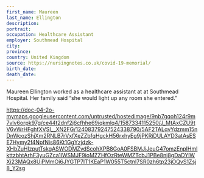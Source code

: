 ```yaml
---
first_name: Maureen
last_name: Ellington
description: 
portrait: 
occupation: Healthcare Assistant
employer: Southmead Hospital
city: 
province: 
country: United Kingdom
source: https://nursingnotes.co.uk/covid-19-memorial/
birth_date: 
death_date: 
---
```


Maureen Ellington worked as a healthcare assistant at at Southmead Hospital. Her family said “she would light up any room she entered.”

https://doc-04-2o-mymaps.googleusercontent.com/untrusted/hostedimage/9nb7gqoh124r9m7vlv6orpk97g/ce44t2dnf2j6cfhhe69iqkmlq4/1587334115250/J_MtAxCZU9tV6vWrHFghfXVSI__XN2FG/12408379247524338790/5AF2TALqvYdzmm15nDnWcozShjXm2RNLB7rVxfXeZZbfqHgckH56rxhyEg9jPKRiDULAYD3atAsESE7Hymy2f4NpfNis86Kt1GgYzjdzk-XHbZuHlzputTskgASWODMZvdScohXPB8GoA0FSBMJiJeuG47omzEnplHmIkttzbhtArhF3yuGZca1lWSMJF9ioMZZHfOzRteWMZTcbJ1PBe8nj8gDaDYlWXi23MAQx8UjPMmOi6JYGTP7lT1KEaP1W055T5ctnI7SR0zh6tp23jOQvS1Zsj8_Y2sg